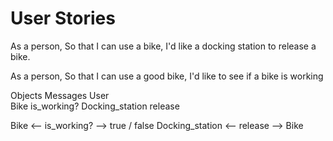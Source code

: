 # User Stories

As a person,
So that I can use a bike,
I'd like a docking station to release a bike.

As a person,
So that I can use a good bike,
I'd like to see if a bike is working

Objects           Messages
User              
Bike              is_working?
Docking_station   release

Bike <-- is_working? --> true / false
Docking_station <-- release --> Bike

